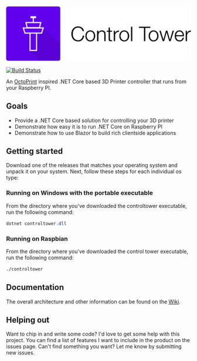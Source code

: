 ![Control Tower](./artwork/control-tower-logo.png)

[![Build Status](https://dev.azure.com/wmeints/controltower/_apis/build/status/ControlTower%20-%20Master?branchName=master)](https://dev.azure.com/wmeints/controltower/_build/latest?definitionId=1&branchName=master)

An [OctoPrint](https://octoprint.org/) inspired .NET Core based 3D Printer controller that runs from your Raspberry PI.

## Goals

- Provide a .NET Core based solution for controlling your 3D printer
- Demonstrate how easy it is to run .NET Core on Raspberry PI
- Demonstrate how to use Blazor to build rich clientside applications

## Getting started

Download one of the releases that matches your operating system and unpack it on your system.
Next, follow these steps for each individual os type:

### Running on Windows with the portable executable

From the directory where you've downloaded the controltower executable, run
the following command:

```powershell
dotnet controltower.dll
```

### Running on Raspbian

From the directory where you've downloaded the control tower executable, run
the following command:

```bash
./controltower
```

## Documentation

The overall architecture and other information can be found on the [Wiki](https://github.com/wmeints/controltower/wiki).

## Helping out

Want to chip in and write some code? I'd love to get some help with this project.
You can find a list of features I want to include in the product on the issues page. Can't find something you want? Let me know
by submitting new issues.
